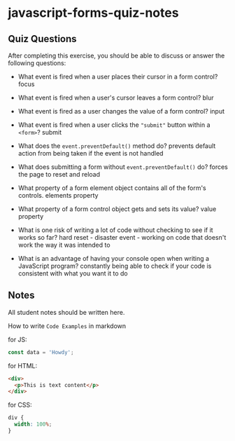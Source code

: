 # javascript-forms-quiz-notes

## Quiz Questions

After completing this exercise, you should be able to discuss or answer the following questions:

- What event is fired when a user places their cursor in a form control?
  focus

- What event is fired when a user's cursor leaves a form control?
  blur

- What event is fired as a user changes the value of a form control?
  input

- What event is fired when a user clicks the `"submit"` button within a `<form>`?
  submit

- What does the `event.preventDefault()` method do?
  prevents default action from being taken if the event is not handled

- What does submitting a form without `event.preventDefault()` do?
  forces the page to reset and reload

- What property of a form element object contains all of the form's controls.
  elements property

- What property of a form control object gets and sets its value?
  value property

- What is one risk of writing a lot of code without checking to see if it works so far?
  hard reset - disaster event - working on code that doesn't work the way it was intended to

- What is an advantage of having your console open when writing a JavaScript program?
  constantly being able to check if your code is consistent with what you want it to do

## Notes

All student notes should be written here.

How to write `Code Examples` in markdown

for JS:

```javascript
const data = 'Howdy';
```

for HTML:

```html
<div>
  <p>This is text content</p>
</div>
```

for CSS:

```css
div {
  width: 100%;
}
```
